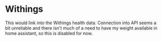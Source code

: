 # Withings

This would link into the Withings health data.
Connection into API seems a bit unreliable and there isn't much of a need to have my weight available in home assistant, so this is disabled for now.
